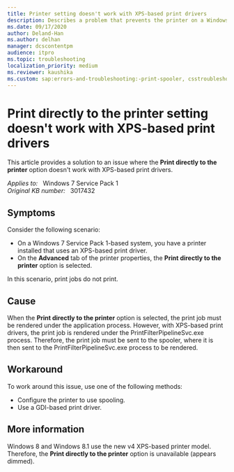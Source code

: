 ```yaml
---
title: Printer setting doesn't work with XPS-based print drivers
description: Describes a problem that prevents the printer on a Windows 7 Service Pack 1-based system from printing. This issue occurs when the printer uses an XPS-based print driver.
ms.date: 09/17/2020
author: Deland-Han
ms.author: delhan
manager: dcscontentpm
audience: itpro
ms.topic: troubleshooting
localization_priority: medium
ms.reviewer: kaushika
ms.custom: sap:errors-and-troubleshooting:-print-spooler, csstroubleshoot
---
```

# Print directly to the printer setting doesn't work with XPS-based print drivers

This article provides a solution to an issue where the **Print directly to the printer** option doesn't work with XPS-based print drivers.

_Applies to:_ &nbsp; Windows 7 Service Pack 1  
_Original KB number:_ &nbsp; 3017432

## Symptoms

Consider the following scenario:

- On a Windows 7 Service Pack 1-based system, you have a printer installed that uses an XPS-based print driver.
- On the **Advanced** tab of the printer properties, the **Print directly to the printer** option is selected.

In this scenario, print jobs do not print.

## Cause

When the **Print directly to the printer** option is selected, the print job must be rendered under the application process. However, with XPS-based print drivers, the print job is rendered under the PrintFilterPipelineSvc.exe process. Therefore, the print job must be sent to the spooler, where it is then sent to the PrintFilterPipelineSvc.exe process to be rendered.

## Workaround

To work around this issue, use one of the following methods:

- Configure the printer to use spooling.
- Use a GDI-based print driver.

## More information

Windows 8 and Windows 8.1 use the new v4 XPS-based printer model. Therefore, the **Print directly to the printer** option is unavailable (appears dimmed).
